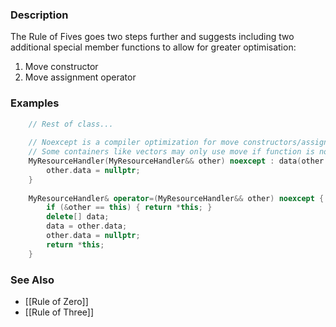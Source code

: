 ### Description
The Rule of Fives goes two steps further and suggests including two additional special member functions to allow for greater optimisation:
1. Move constructor
2. Move assignment operator

### Examples
```c++
	// Rest of class...
	
	// Noexcept is a compiler optimization for move constructors/assignments
	// Some containers like vectors may only use move if function is noexcept
	MyResourceHandler(MyResourceHandler&& other) noexcept : data(other.data) {
		other.data = nullptr;
	}
	
	MyResourceHandler& operator=(MyResourceHandler&& other) noexcept {
		if (&other == this) { return *this; }
		delete[] data;
		data = other.data;
		other.data = nullptr;
		return *this; 
	}

```

### See Also
* [[Rule of Zero]]
* [[Rule of Three]]
